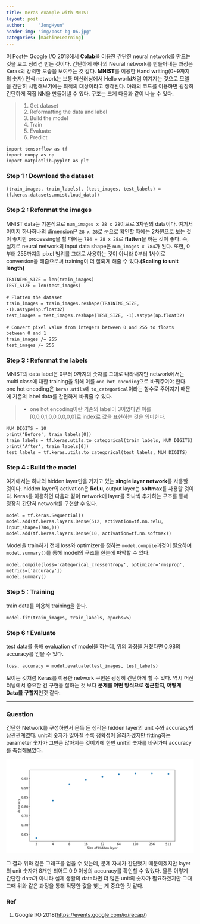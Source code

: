 ```yaml
---
title: Keras example with MNIST
layout: post
author:     "JongHyun"
header-img: "img/post-bg-06.jpg"
categories: [machineLearning]
---
```

이 Post는 Google I/O 2018에서 **Colab**을 이용한 간단한 neural network를 만드는 것을 보고 정리겸 만든 것이다. 간단하게 하나의 Neural network를 만들어내는 과정은 Keras의 강력한 모습을 보여주는 것 같다. **MNIST**를 이용한 Hand writing(0~9까지의 숫자) 인식 network는 보통 머신러닝에서 Hello world처럼 여겨지는 것으로 모델을 간단히 시험해보기에는 최적의 대상이라고 생각된다. 아래의 코드를 이용하면 굉장히 간단하게 직접 NN을 만들어낼 수 있다. 구조는 크게 다음과 같이 나눌 수 있다.
> 1. Get dataset
> 2. Reformatting the data and label
> 3. Build the model
> 4. Train
> 5. Evaluate
> 6. Predict

<pre><code class="language-python line-numbers"  numbering>import tensorflow as tf
import numpy as np
import matplotlib.pyplot as plt
</code></pre>

### Step 1 : Download the dataset
<pre><code class="language-python line-numbers"  numbering>(train_images, train_labels), (test_images, test_labels) = tf.keras.datasets.mnist.load_data()
</code></pre>

### Step 2 : Reformat the images
MNIST data는 기본적으로 `num_images x 28 x 28`이므로 3차원의 data이다. 여기서 이미지 하나하나의 dimension은 `28 x 28`로 눈으로 확인할 때에는 2차원으로 보는 것이 좋지만 processing을 할 때에는 `784 = 28 x 28`로 **flatten**을 하는 것이 좋다. 즉, 실제로 neural network의 input data shape은 `num_images x 784`가 된다.
또한, 0부터 255까지의 pixel 범위를 그대로 사용하는 것이 아니라 0부터 1사이로 conversion을 해줌으로써 training이 더 잘되게 해줄 수 있다.**(Scaling to unit length)**
<pre><code class="language-python line-numbers"  numbering>TRAINING_SIZE = len(train_images)
TEST_SIZE = len(test_images)

# Flatten the dataset
train_images = train_images.reshape(TRAINING_SIZE, -1).astype(np.float32)
test_images = test_images.reshape(TEST_SIZE, -1).astype(np.float32)

# Convert pixel value from integers between 0 and 255 to floats between 0 and 1
train_images /= 255
test_images /= 255</code></pre>

### Step 3 : Reformat the labels
MNIST의 data label은 0부터 9까지의 숫자를 그대로 나타내지만 network에서는 multi class에 대한 training을 위해 이를 `one hot encoding`으로 바꿔주어야 한다. one hot encoding은 `keras.utils`에 `to_categorical`이라는 함수로 주어지기 때문에 기존의 label data를 간편하게 바꿔줄 수 있다.

> - one hot encoding이란 기존의 label이 3이었다면 이를 [0,0,0,1,0,0,0,0,0,0]로 index로 값을 표현하는 것을 의미한다.

<pre><code class="language-python line-numbers"  numbering>NUM_DIGITS = 10
print('Before', train_labels[0])
train_labels = tf.keras.utils.to_categorical(train_labels, NUM_DIGITS)
print('After', train_labels[0])
test_labels = tf.keras.utils.to_categorical(test_labels, NUM_DIGITS)</code></pre>

### Step 4 : Build the model
여기에서는 하나의 hidden layer만을 가지고 있는 **single layer network**를 사용할 것이다. hidden layer의 activation은 **ReLu**, output layer는 **softmax**를 사용할 것이다.
Keras를 이용하면 다음과 같이 network에 layer를 하나씩 추가하는 구조를 통해 굉장히 간단히 network를 구현할 수 있다.
<pre><code class="language-python line-numbers"  numbering>model = tf.keras.Sequential()
model.add(tf.keras.layers.Dense(512, activation=tf.nn.relu, input_shape=(784,)))
model.add(tf.keras.layers.Dense(10, activation=tf.nn.softmax))
</code></pre>

Model을 train하기 전에 loss와 optimizer를 정하는 `model.compile`과정이 필요하며 `model.summary()`를 통해 model의 구조를 한눈에 파악할 수 있다.
<pre><code class="language-python line-numbers"  numbering>model.compile(loss='categorical_crossentropy', optimizer='rmsprop', metrics=['accuracy'])
model.summary()</code></pre>

### Step 5 : Training
train data를 이용해 training을 한다.
<pre><code class="language-python line-numbers"  numbering>model.fit(train_images, train_labels, epochs=5)</code></pre>

### Step 6 : Evaluate
test data를 통해 evaluation of model을 하는데, 위의 과정을 거쳤다면 0.98의 accuracy를 얻을 수 있다.
<pre><code class="language-python line-numbers"  numbering>loss, accuracy = model.evaluate(test_images, test_labels)
</code></pre>

보이는 것처럼 Keras를 이용한 network 구현은 굉장히 간단하게 할 수 있다. 역시 머신러닝에서 중요한 건 구현을 잘하는 것 보다 **문제를 어떤 방식으로 접근할지, 어떻게 Data를 구할지**인것 같다.

---
### Question
간단한 Network를 구성하면서 문득 든 생각은 hidden layer의 unit 수와 accuracy의 상관관계였다. unit의 숫자가 많아질 수록 정확성이 올라가겠지만 fitting하는 parameter 숫자가 그만큼 많아지는 것이기에 한번 unit의 숫자를 바궈가며 accuracy를 측정해보았다.

![accuracy_with_different_num_unit](/img/nn/different_hidden_layer_size.png)

그 결과 위와 같은 그래프를 얻을 수 있는데, 문제 자체가 간단했기 때문이겠지만 layer의 unit 숫자가 8개만 되어도 0.9 이상의 accuracy를 확인할 수 있었다. 물론 이렇게 간단한 data가 아니라 실제 생활의 data라면 더 많은 unit의 숫자가 필요하겠지만 그때그때 위와 같은 과정을 통해 적당한 값을 찾는 게 중요한 것 같다.

### Ref
1. Google I/O 2018(https://events.google.com/io/recap/)
<!--stackedit_data:
eyJoaXN0b3J5IjpbLTQwNDkxNDIxNSwtMTEwNTMzMzI5NCwtMT
g2NjY2MjE2MF19
-->